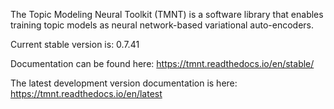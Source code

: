 The Topic Modeling Neural Toolkit (TMNT) is a software library that enables training
topic models as neural network-based variational auto-encoders.

Current stable version is: 0.7.41

Documentation can be found here: https://tmnt.readthedocs.io/en/stable/

The latest development version documentation is here: https://tmnt.readthedocs.io/en/latest

